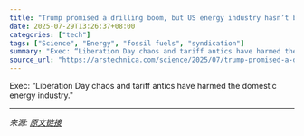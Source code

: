 ```yaml
---
title: "Trump promised a drilling boom, but US energy industry hasn’t been interested"
date: 2025-07-29T13:26:37+08:00
categories: ["tech"]
tags: ["Science", "Energy", "fossil fuels", "syndication"]
summary: "Exec: “Liberation Day chaos and tariff antics have harmed the domestic energy industry.\""
source_url: "https://arstechnica.com/science/2025/07/trump-promised-a-drilling-boom-but-us-energy-industry-hasnt-been-interested/"
---
```


Exec: “Liberation Day chaos and tariff antics have harmed the domestic energy industry."

---

*来源: [原文链接](https://arstechnica.com/science/2025/07/trump-promised-a-drilling-boom-but-us-energy-industry-hasnt-been-interested/)*

